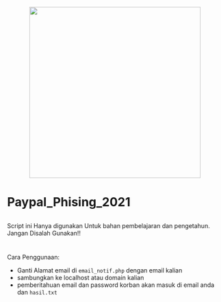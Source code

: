 <p align="center"><a href="https://laravel.com" target="_blank"><img src="https://cdn.pixabay.com/photo/2015/05/26/09/37/paypal-784404_1280.png" width="400"></a></p>

# Paypal_Phising_2021

##

##

Script ini Hanya digunakan Untuk bahan pembelajaran dan pengetahun. Jangan Disalah Gunakan!!

#

Cara Penggunaan:

- Ganti Alamat email di `email_notif.php` dengan email kalian
- sambungkan ke localhost atau domain kalian
- pemberitahuan email dan password korban akan masuk di email anda dan `hasil.txt`
